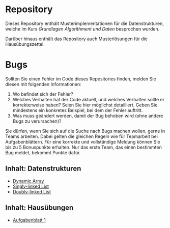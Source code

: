 # Repository
Dieses Repository enthält Musterimplementationen für die Datenstrukturen, welche im Kurs _Grundlagen Algorithment und Daten_ besprochen wurden.

Darüber hinaus enthält das Repository auch Musterlösungen für die Hausübungszettel.

# Bugs
Sollten Sie einen Fehler im Code dieses Repositories finden, melden Sie diesen mit folgenden Informationen:
1. Wo befindet sich der Fehler?
2. Welches Verhalten hat der Code aktuell, und welches Verhalten sollte er korrekterweise haben? Seien Sie hier möglichst detailliert. Geben Sie mindestens ein konkretes Beispiel, bei dem der Fehler auftritt.
3. Was muss geändert werden, damit der Bug behoben wird (ohne andere Bugs zu verursachen)?

Sie dürfen, wenn Sie sich auf die Suche nach Bugs machen wollen, gerne in Teams arbeiten. Dabei gelten die gleichen Regeln wie für Teamarbeit bei Aufgabenblättern. Für eine korrekte und vollständige Meldung können Sie bis zu 5 Bonuspunkte erhalten. Nur das erste Team, das einen bestimmten Bug meldet, bekommt Punkte dafür.

## Inhalt: Datenstrukturen
- [Dynamic Array](DynamicArray.cs)
- [Singly-linked List](LinkedList.cs) 
- [Doubly-linked List](DoublyLinkedList.cs) 

## Inhalt: Hausübungen
- [Aufgabenblatt 1](sheet1.md)
